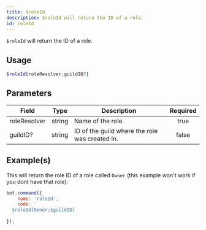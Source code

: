 ```yaml
---
title: $roleId
description: $roleId will return the ID of a role.
id: roleId
---
```


`$roleId` will return the ID of a role.

## Usage

```php
$roleId[roleResolver;guildID?]
```

## Parameters

| Field        | Type   | Description                                    | Required |
| ------------ | ------ | ---------------------------------------------- | :------: |
| roleResolver | string | Name of the role.                              |   true   |
| guildID?     | string | ID of the guild where the role was created in. |  false   |

## Example(s)

This will return the role ID of a role called `Owner` (this example won't work if you dont have that role):

```javascript
bot.command({
    name: 'roleId',
    code: `
  $roleId[Owner;$guildID]
  `
});
```